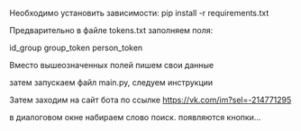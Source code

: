 
Необходимо установить зависимости:  pip install -r requirements.txt


Предварительно в файле tokens.txt заполняем поля: 

id_group
group_token
person_token

Вместо  вышеозначенных полей пишем свои данные

затем запускаем файл main.py, следуем инструкции

Затем заходим на сайт бота по ссылке https://vk.com/im?sel=-214771295 

в диалоговом окне набираем слово поиск. появляются кнопки...
